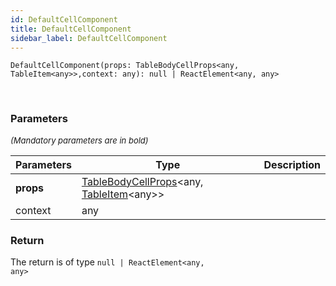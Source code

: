```yaml
---
id: DefaultCellComponent
title: DefaultCellComponent
sidebar_label: DefaultCellComponent
---
```


```tsx
DefaultCellComponent(props: TableBodyCellProps<any, TableItem<any>>,context: any): null | ReactElement<any, any>
```
<br/>



### Parameters

<font size="2"><i>(Mandatory parameters are in bold)</i></font>

| Parameters | Type | Description |
| --------- | ---- | ----------- |
| **props** | [TableBodyCellProps](/api2/types/TableBodyCellProps.md)<any, [TableItem](/api2/types/TableItem.md)<any\>\> |  |
| context | any |  |


### Return



The return is of type <code>null | ReactElement<any, any\></code>